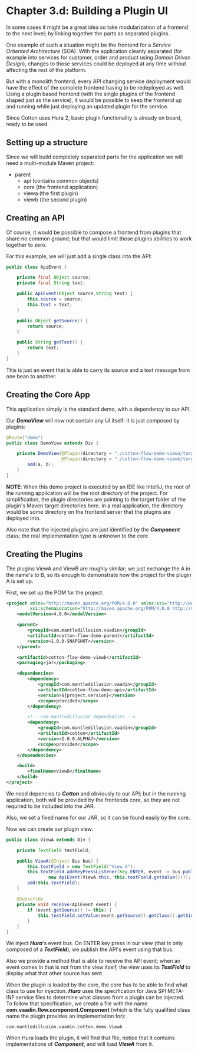 # Chapter 3.d: Building a Plugin UI

In some cases it might be a great idea so take modularization of a frontend to the next level; by linking together the parts as separated plugins. 

One example of such a situation might be the frontend for a _Service Ortiented Architecture_ (SOA). With the application cleanly separated (for example into services for customer, order and product using _Domain Driven Design_), changes to those services could be deployed at any time without affecting the rest of the platform.

But with a monolith frontend, every API changing service deployment would have the effect of the complete frontend having to be redeployed as well. Using a plugin based frontend (with the single plugins of the frontend shaped just as the service), it would be possible to keep the frontend up and running while just deploying an updated plugin for the service.

Since Cotton uses Hura 2, basic plugin functionality is already on board, ready to be used.

## Setting up a structure

Since we will build completely separated parts for the application we will need a multi-module Maven project:
- parent
    - api (contains common objects)
    - core (the frontend application)
    - viewa (the first plugin)
    - viewb (the second plugin)


## Creating an API

Of course, it would be possible to compose a frontend from plugins that share no common ground; but that would limit those plugins abilities to work together to zero.

For this example, we will just add a single class into the API:
````java
public class ApiEvent {

    private final Object source;
    private final String text;

    public ApiEvent(Object source,String text) {
        this.source = source;
        this.text = text;
    }

    public Object getSource() {
        return source;
    }

    public String getText() {
        return text;
    }
}
````
This is just an event that is able to carry its source and a text message from one bean to another.

## Creating the Core App

This application simply is the standard demo, with a dependency to our API.

Our **_DemoView_** will now not contain any UI itself: it is just composed by plugins:

````java
@Route("demo")
public class DemoView extends Div {

    private DemoView(@Plugin(directory = "./cotton-flow-demo-viewa/target", pluginId = "ViewA") Component a,
                     @Plugin(directory = "./cotton-flow-demo-viewb/target", pluginId = "ViewB") Component b) {
        add(a, b);
    }
}
````

**NOTE**: When this demo project is executed by an IDE like IntelliJ, the root of the running application will be the root directory of the project. For simplification, the plugin directories are pointing to the target folder of the plugin's Maven target directories here. In a real application, the directory would be some directory on the frontend server that the plugins are deployed into.

Also note that the injected plugins are just identified by the **_Component_** class; the real implementation type is unknown to the core.

## Creating the Plugins

The plugins ViewA and ViewB are roughly similar; we just exchange the A in the name's to B, so its enough to demonstrate how the project for the plugin A is set up.

First, we set up the POM for the project:

````xml
<project xmlns="http://maven.apache.org/POM/4.0.0" xmlns:xsi="http://www.w3.org/2001/XMLSchema-instance"
         xsi:schemaLocation="http://maven.apache.org/POM/4.0.0 http://maven.apache.org/xsd/maven-4.0.0.xsd">
    <modelVersion>4.0.0</modelVersion>

    <parent>
        <groupId>com.mantledillusion.vaadin</groupId>
        <artifactId>cotton-flow-demo-parent</artifactId>
        <version>1.0.0-SNAPSHOT</version>
    </parent>

    <artifactId>cotton-flow-demo-viewb</artifactId>
    <packaging>jar</packaging>

    <dependencies>
        <dependency>
            <groupId>com.mantledillusion.vaadin</groupId>
            <artifactId>cotton-flow-demo-api</artifactId>
            <version>${project.version}</version>
            <scope>provided</scope>
        </dependency>

        <!-- com.mantledillusion dependencies -->
        <dependency>
            <groupId>com.mantledillusion.vaadin</groupId>
            <artifactId>cotton</artifactId>
            <version>2.0.0.ALPHA7</version>
            <scope>provided</scope>
        </dependency>
    </dependencies>

    <build>
        <finalName>ViewB</finalName>
    </build>
</project>
````

We need depencies to **_Cotton_** and obviously to our API; but in the running application, both will be provided by the frontends core, so they are not required to be included into the JAR.

Also, we set a fixed name for our JAR, so it can be found easily by the core.

Now we can create our plugin view:

````java
public class ViewA extends Div {

    private TextField textField;

    public ViewA(@Inject Bus bus) {
        this.textField = new TextField("View A");
        this.textField.addKeyPressListener(Key.ENTER, event -> bus.publish(
                new ApiEvent(ViewA.this, this.textField.getValue())));
        add(this.textField);
    }

    @Subscribe
    private void receive(ApiEvent event) {
        if (event.getSource() != this) {
            this.textField.setValue(event.getSource().getClass().getSimpleName()+" says: "+event.getText());
        }
    }
}
````

We inject **_Hura_**'s event bus. On ENTER key press in our view (that is only composed of a **_TextField_**), we publish the API's event using that bus.

Also we provide a method that is able to receive the API event; when an event comes in that is not from the view itself, the view uses its **_TestField_** to display what that other source has sent.

When the plugin is loaded by the core, the core has to be able to find what class to use for injection. **_Hura_** uses the specification for Java SPI META-INF service files to determine what classes from a plugin can be injected. To follow that specification, we create a file with the name **com.vaadin.flow.component.Component** (which is the fully qualified class name the plugin provides an implementation for):
````text
com.mantledillusion.vaadin.cotton.demo.ViewA
````
When Hura loads the plugin, it will find that file, notice that it contains implementations of **_Component_**, and will load **_ViewA_** from it.